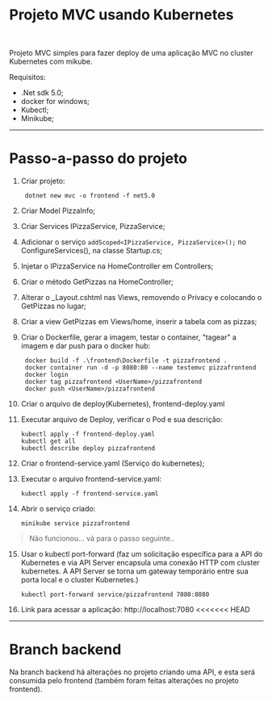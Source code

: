 # Projeto MVC usando Kubernetes
<br>

Projeto MVC simples para fazer deploy de uma aplicação MVC no cluster Kubernetes com mikube.

Requisitos:

- .Net sdk 5.0;
- docker for windows;
- Kubectl;
- Minikube;

-----

# Passo-a-passo do projeto

1. Criar projeto:

        dotnet new mvc -o frontend -f net5.0

2. Criar Model PizzaInfo;
3. Criar Services IPizzaService, PizzaService;
4. Adicionar o serviço `addScoped<IPizzaService, PizzaService>();` no ConfigureServices(), na classe Startup.cs;
5. Injetar o IPizzaService na HomeController em Controllers;
6. Criar o método GetPizzas na HomeController;
7. Alterar o _Layout.cshtml nas Views, removendo o Privacy e colocando o GetPizzas no lugar;
8. Criar a view GetPizzas em Views/home, inserir a tabela com as pizzas;
9. Criar o Dockerfile, gerar a imagem, testar o container, "tagear" a imagem e dar push para o docker hub:

        docker build -f .\frontend\Dockerfile -t pizzafrontend .
        docker container run -d -p 8080:80 --name testemvc pizzafrontend
        docker login 
        docker tag pizzafrontend <UserName>/pizzafrontend
        docker push <UserName>/pizzafrontend

10. Criar o arquivo de deploy(Kubernetes), frontend-deploy.yaml
11. Executar arquivo de Deploy, verificar o Pod e sua descrição:
    
        kubectl apply -f frontend-deploy.yaml
        kubectl get all
        kubectl describe deploy pizzafrontend

12. Criar o frontend-service.yaml (Serviço do kubernetes);
13. Executar o arquivo frontend-service.yaml:

        kubectl apply -f frontend-service.yaml

14. Abrir o serviço criado:

        minikube service pizzafrontend

>Não funcionou... vá para o passo seguinte..

15. Usar o kubectl port-forward (faz um solicitação específica para a API do Kubernetes e via API Server encapsula uma conexão HTTP com cluster kubernetes. A API Server se torna um gateway temporário entre sua porta local e o cluster Kubernetes.)

        kubectl port-forward service/pizzafrontend 7080:8080

16. Link para acessar a aplicação: http://localhost:7080
<<<<<<< HEAD

----

# Branch backend

Na branch backend há alterações no projeto criando uma API, e esta será consumida pelo frontend (também foram feitas alterações no projeto frontend).

